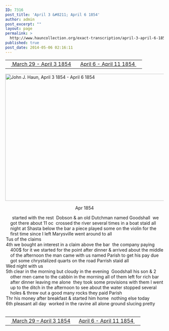 ```yaml
---
ID: 7316
post_title: 'April 3 &#8211; April 6 1854'
author: admin
post_excerpt: ""
layout: page
permalink: >
  http://www.hauncollection.org/exact-transcription/april-3-april-6-1854/
published: true
post_date: 2014-05-06 02:16:11
---
```

<table style="width: 100%;" align="center">
<tbody>
<tr>
<td width="50%"><a href="http://www.hauncollection.org/version-2/version-ii-series-i/march-29-april-3-1854/"><img src="https://lh3.googleusercontent.com/-EFJpxxNiPNw/VqgtWBCZrMI/AAAAAAAAAFU/WfY4lPFWWkg/s800-Ic42/Soeb-Plain-Arrows-8-10px.png" alt="" width="10" height="10" /> March 29 - April 3 1854</a></td>
<td style="text-align: right;"><a href="http://www.hauncollection.org/version-2/version-ii-series-i/april-6-april-11-1854/"> April 6 - April 11 1854 <img src="https://lh3.googleusercontent.com/-67k0cYlpXHw/VqgtWKz1MXI/AAAAAAAAAFU/k9PW_Piyurk/s800-Ic42/Soeb-Plain-Arrows-5-10px.png" alt="" width="10" height="10" /></a></td>
</tr>
</tbody>
</table>
<a href="http://www.hauncollection.org/wp-content/uploads/John Haun/JJH_020_April 3 1854 - April 6 1854.JPG" target="_blank" rel="noopener"><img class="alignnone wp-image-2250 size-large" src="http://www.hauncollection.org/wp-content/uploads/John Haun/JJH_020_April 3 1854 - April 6 1854-1024x682.jpg" alt="John J. Haun, April 3 1854 - April 6 1854" width="604" height="402" /></a>
<p style="text-align: center;">Apr 1854</p>

<div style="text-indent: -1em; padding-left: 16px;"><span style="color: #ffffff;">.</span>    started with the rest  Dobson &amp; an old Dutchman named Goodshall  we
got there about 11 oc  crossed the river several times in a boat
staid all night at Shasta below the bar a piece played some on the
violin for the first time since I left Marysville went around to all</div>
<div style="text-indent: -1em; padding-left: 16px;">Tus of the claims</div>
<div style="text-indent: -1em; padding-left: 16px;">4th we bought an interest in a claim above the bar  the company paying
400$ for it we started for the point after dinner &amp; arrived about the
middle of the afternoon the man came with us named Parish to get his
pay due got some chrystalized quarts on the road Parrish staid all</div>
<div style="text-indent: -1em; padding-left: 16px;">Wed night with us</div>
<div style="text-indent: -1em; padding-left: 16px;">5th clear in the morning but cloudy in the evening  Goodshall his son &amp; 2
other men came to the cabbin in the morning all of them left for rich
bar after dinner leaving me alone  they took some provisions with
them I went up to the ditch in the afternoon to see about the water
stopped several holes &amp; threw out a good many rocks they paid Parish</div>
<div style="text-indent: -1em; padding-left: 16px;">Thr his money after breakfast &amp; started him home  nothing else today</div>
<div style="text-indent: -1em; padding-left: 16px;">6th pleasant all day  worked in the ravine all alone ground slucing pretty</div>
&nbsp;
<table style="width: 100%;" align="center">
<tbody>
<tr>
<td width="50%"><a href="http://www.hauncollection.org/version-2/version-ii-series-i/march-29-april-3-1854/"><img src="https://lh3.googleusercontent.com/-EFJpxxNiPNw/VqgtWBCZrMI/AAAAAAAAAFU/WfY4lPFWWkg/s800-Ic42/Soeb-Plain-Arrows-8-10px.png" alt="" width="10" height="10" /> March 29 – April 3 1854</a></td>
<td style="text-align: right;"><a href="http://www.hauncollection.org/version-2/version-ii-series-i/april-6-april-11-1854/"> April 6 - April 11 1854 <img src="https://lh3.googleusercontent.com/-67k0cYlpXHw/VqgtWKz1MXI/AAAAAAAAAFU/k9PW_Piyurk/s800-Ic42/Soeb-Plain-Arrows-5-10px.png" alt="" width="10" height="10" /></a></td>
</tr>
</tbody>
</table>